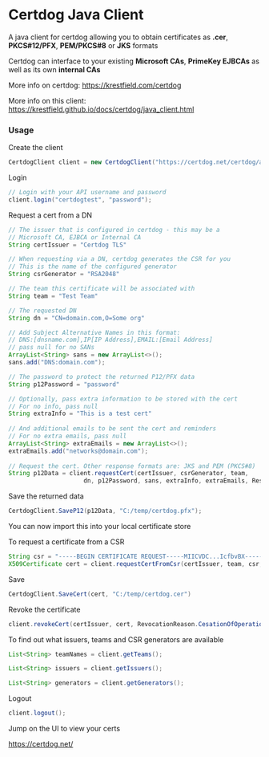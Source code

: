 # Certdog Java Client


A java client for certdog allowing you to obtain certificates as **.cer**, **PKCS#12/PFX**, **PEM/PKCS#8** or **JKS** formats  

Certdog can interface to your existing **Microsoft CAs**, **PrimeKey EJBCAs** as well as its own **internal CAs**  



More info on certdog: <https://krestfield.com/certdog>

More info on this client: <https://krestfield.github.io/docs/certdog/java_client.html>  



### Usage

Create the client

```java
CertdogClient client = new CertdogClient("https://certdog.net/certdog/api");
```



Login

```java
// Login with your API username and password
client.login("certdogtest", "password");
```



Request a cert from a DN

```java
// The issuer that is configured in certdog - this may be a 
// Microsoft CA, EJBCA or Internal CA
String certIssuer = "Certdog TLS"

// When requesting via a DN, certdog generates the CSR for you
// This is the name of the configured generator    
String csrGenerator = "RSA2048"    

// The team this certificate will be associated with    
String team = "Test Team"     

// The requested DN    
String dn = "CN=domain.com,O=Some org"

// Add Subject Alternative Names in this format:
// DNS:[dnsname.com],IP[IP Address],EMAIL:[Email Address]
// pass null for no SANs    
ArrayList<String> sans = new ArrayList<>();
sans.add("DNS:domain.com");

// The password to protect the returned P12/PFX data
String p12Password = "password"

// Optionally, pass extra information to be stored with the cert
// For no info, pass null    
String extraInfo = "This is a test cert"    
    
// And additional emails to be sent the cert and reminders    
// For no extra emails, pass null    
ArrayList<String> extraEmails = new ArrayList<>();
extraEmails.add("networks@domain.com");
    
// Request the cert. Other response formats are: JKS and PEM (PKCS#8)
String p12Data = client.requestCert(certIssuer, csrGenerator, team,
                     dn, p12Password, sans, extraInfo, extraEmails, ResponseFormat.PKCS12);
```



Save the returned data

```java
CertdogClient.SaveP12(p12Data, "C:/temp/certdog.pfx");
```

You can now import this into your local certificate store



To request a certificate from a CSR

```java
String csr = "-----BEGIN CERTIFICATE REQUEST-----MIICVDC...IcfbvBX-----END CERTIFICATE REQUEST-----";
X509Certificate cert = client.requestCertFromCsr(certIssuer, team, csr, extraInfo, extraEmails);
```



Save

```java
CertdogClient.SaveCert(cert, "C:/temp/certdog.cer")
```




Revoke the certificate

```java
client.revokeCert(certIssuer, cert, RevocationReason.CesationOfOperation);
```



To find out what issuers, teams and CSR generators are available

```java
List<String> teamNames = client.getTeams();

List<String> issuers = client.getIssuers();

List<String> generators = client.getGenerators();
```



Logout

```java
client.logout();
```



Jump on the UI to view your certs

<https://certdog.net/>



